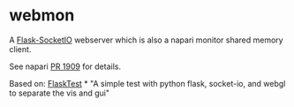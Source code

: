 # webmon

A [Flask-SocketIO](https://flask-socketio.readthedocs.io/en/latest/) webserver which is also a napari monitor shared memory client.

See napari [PR 1909](https://github.com/napari/napari/pull/1909) for details.

Based on: [FlaskTest](https://github.com/ageller/FlaskTest)
    * "A simple test with python flask, socket-io, and webgl to separate the vis and gui"
 
